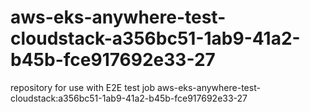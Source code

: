 # aws-eks-anywhere-test-cloudstack-a356bc51-1ab9-41a2-b45b-fce917692e33-27
repository for use with E2E test job aws-eks-anywhere-test-cloudstack:a356bc51-1ab9-41a2-b45b-fce917692e33-27
